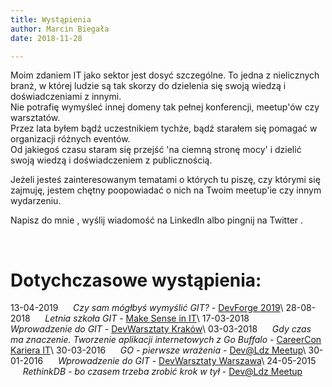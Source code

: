 ```yaml
---
title: Wystąpienia
author: Marcin Biegała
date: 2018-11-28

---
```


Moim zdaniem IT jako sektor jest dosyć szczególne. To jedna z nielicznych branż, w której ludzie są tak skorzy do dzielenia się swoją wiedzą i doświadczeniami z innymi.  
Nie potrafię wymyśleć innej domeny tak pełnej konferencji, meetup'ów czy warsztatów.  
Przez lata byłem bądź uczestnikiem tychże, bądź starałem się pomagać w organizacji różnych eventów.  
Od jakiegoś czasu staram się przejść 'na ciemną stronę mocy' i dzielić swoją wiedzą i doświadczeniem z publicznością.

Jeżeli jesteś zainteresowanym tematami o których tu piszę, czy którymi się zajmuję, jestem chętny poopowiadać o nich na Twoim meetup'ie czy innym wydarzeniu.  

Napisz do mnie <a title='Mail' href='mailto:marcin@biegala.net'><span class='fa fa-envelope'></span></a>, wyślij wiadomość na LinkedIn <a title='LinkedIn' href='https://pl.linkedin.com/in/marcinbiegala'><span class='fa fa-linkedin'></span></a> albo pingnij na Twitter <a title='Twitter' href='https://twitter.com/Biegal'><span class='fa fa-twitter'></span></a>.




&nbsp;
# Dotychczasowe wystąpienia:
13-04-2019 &nbsp;&nbsp;&nbsp;&nbsp; _Czy sam mógłbyś wymyślić GIT?_ - [DevForge 2019](https://www.devforge.it)\\
28-08-2018 &nbsp;&nbsp;&nbsp;&nbsp; _Letnia szkoła GIT_ - [Make Sense in IT](https://www.meetup.com/make-sense-it/events/253164707/)\\
17-03-2018 &nbsp;&nbsp;&nbsp;&nbsp; _Wprowadzenie do GIT_ - [DevWarsztaty Kraków](http://devwarsztaty.pl/warsztaty/2018-03-17/)\\
03-03-2018 &nbsp;&nbsp;&nbsp;&nbsp; _Gdy czas ma znaczenie. Tworzenie aplikacji internetowych z Go Buffalo_ - [CareerCon Kariera IT](https://careercon.pl/konferencja/kariera-it-lodz-03-03-2018/?lang=pl)\\
30-03-2016 &nbsp;&nbsp;&nbsp;&nbsp; _GO - pierwsze wrażenia_ - [Dev@Ldz Meetup](https://www.meetup.com/dev-LDZ/events/229630409/)\\
30-01-2016 &nbsp;&nbsp;&nbsp;&nbsp; _Wprowadzenie do GIT_ - [DevWarsztaty Warszawa](http://devwarsztaty.pl/warsztaty/2016-01-30/)\\
24-05-2015 &nbsp;&nbsp;&nbsp;&nbsp; _RethinkDB - bo czasem trzeba zrobić krok w tył_ - [Dev@Ldz Meetup](https://www.meetup.com/dev-LDZ/events/220725784/)